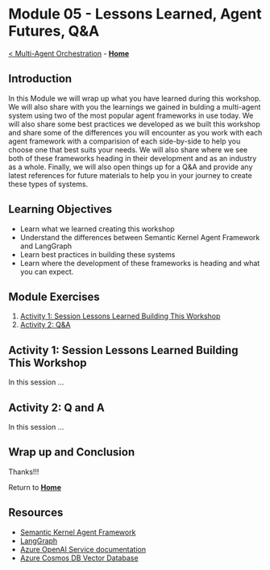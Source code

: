 # Module 05 - Lessons Learned, Agent Futures, Q&A

[< Multi-Agent Orchestration](./Module-04.md) - **[Home](Home.md)**

## Introduction

In this Module we will wrap up what you have learned during this workshop. We will also share with you the learnings we gained in bulding a multi-agent system using two of the most popular agent frameworks in use today. We will also share some best practices we developed as we built this workshop and share some of the differences you will encounter as you work with each agent framework with a comparision of each side-by-side to help you choose one that best suits your needs. We will also share where we see both of these frameworks heading in their development and as an industry as a whole. Finally, we will also open things up for a Q&A and provide any latest references for future materials to help you in your journey to create these types of systems.

## Learning Objectives

- Learn what we learned creating this workshop
- Understand the differences between Semantic Kernel Agent Framework and LangGraph
- Learn best practices in building these systems
- Learn where the development of these frameworks is heading and what you can expect.

## Module Exercises

1. [Activity 1: Session Lessons Learned Building This Workshop](#activity-1-session-lessons-learned-building-this-workshop)
1. [Activity 2: Q&A](#activity-2-q-and-a)


## Activity 1: Session Lessons Learned Building This Workshop

In this session ...

## Activity 2: Q and A

In this session ...


## Wrap up and Conclusion

Thanks!!!

Return to **[Home](Home.md)**


## Resources

- [Semantic Kernel Agent Framework](https://learn.microsoft.com/semantic-kernel/frameworks/agent)
- [LangGraph](https://langchain-ai.github.io/langgraph/concepts/)
- [Azure OpenAI Service documentation](https://learn.microsoft.com/azure/cognitive-services/openai/)
- [Azure Cosmos DB Vector Database](https://learn.microsoft.com/azure/cosmos-db/vector-database)